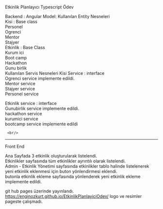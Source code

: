 Etkinlik Planlayıcı Typescript Ödev

Backend : Angular
Model: Kullanılan Entity Nesneleri<br/>
Kisi : Base class <br/>
    Personel <br/>
    Ogrenci <br/>
    Mentor <br/>
    Stajyer <br/>
Etkinlik : Base Class <br/>
    Kurum ici <br/>
    Boot camp <br/>
    Hackathon <br/>
    Gunu birlik <br/>
Kullanılan Servis Nesneleri
Kisi Service : interface <br/>
    Ogrenci service implemente edildi. <br/>
    Mentor service <br/>
    Stajyer service <br/>
    Personel service <br/>
    
Etkinlik service : interface <br/>
    Gunubirlik service implemente edildi.<br/>
    hackathon service <br/>
    kurumici service <br/>
    bootcamp service implemente edildi<br/>
   
     <br/>

------------------------------
Front End

Ana Sayfada 3 etkinlik oluşturularak listelendi.<br/>
Etkinlikler sayfasında tüm etkinlikler ayrıntılı olarak listelendi.<br/>
Admin - Etkinlik Yönetimi sayfasında etkinlikler tablo halinde listelenerek<br/>
yeni etkinlik eklenmesi için buton yönlendirmesi eklendi.<br/>
butonla etkinlik ekleme sayfasında yönlenderek yeni etkinlik ekleme implemente edildi.<br/>


git hub pages üzerinde yayınlandı.
https://enginozkurt.github.io/EtkinlikPlanlayiciOdev/
logo ve resimler pageste çalışmadı.
